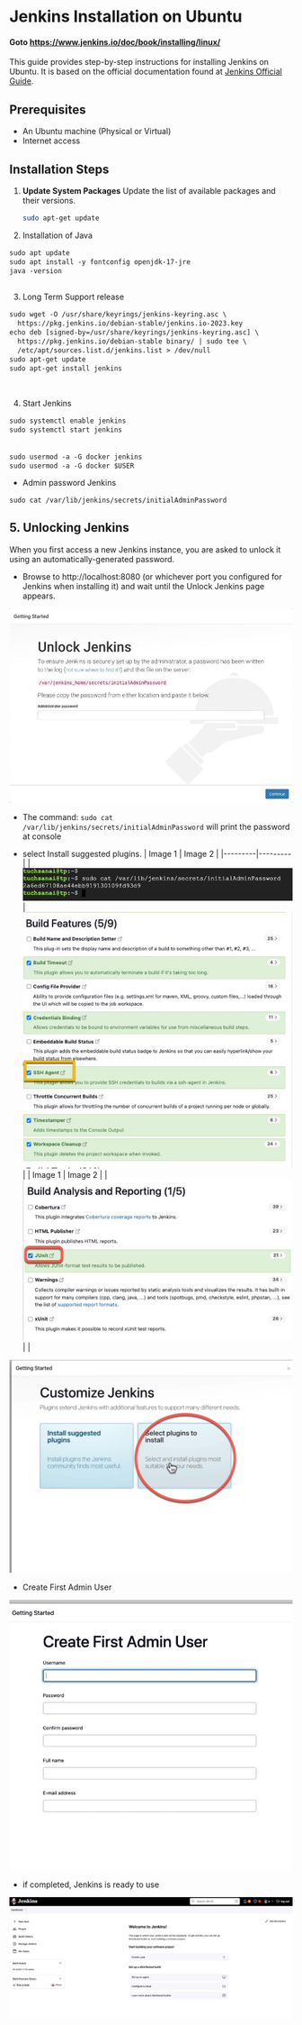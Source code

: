 # Jenkins Installation on Ubuntu  
#### Goto https://www.jenkins.io/doc/book/installing/linux/

This guide provides step-by-step instructions for installing Jenkins on Ubuntu. It is based on the official documentation found at [Jenkins Official Guide](https://www.jenkins.io/doc/book/installing/linux/).

## Prerequisites

- An Ubuntu machine (Physical or Virtual)
- Internet access

## Installation Steps

1. **Update System Packages**
   Update the list of available packages and their versions.
   ```bash
   sudo apt-get update
   ```

2. Installation of Java

```
sudo apt update
sudo apt install -y fontconfig openjdk-17-jre
java -version


```

3. Long Term Support release

```
sudo wget -O /usr/share/keyrings/jenkins-keyring.asc \
  https://pkg.jenkins.io/debian-stable/jenkins.io-2023.key
echo deb [signed-by=/usr/share/keyrings/jenkins-keyring.asc] \
  https://pkg.jenkins.io/debian-stable binary/ | sudo tee \
  /etc/apt/sources.list.d/jenkins.list > /dev/null
sudo apt-get update
sudo apt-get install jenkins



```


4.  Start Jenkins

```
sudo systemctl enable jenkins
sudo systemctl start jenkins


sudo usermod -a -G docker jenkins
sudo usermod -a -G docker $USER

```

* Admin password Jenkins

```
sudo cat /var/lib/jenkins/secrets/initialAdminPassword
```


## 5. Unlocking Jenkins

When you first access a new Jenkins instance, you are asked to unlock it using an automatically-generated password.



* Browse to http://localhost:8080 (or whichever port you configured for Jenkins when installing it) and wait until the Unlock Jenkins page appears.

![Unlock Jenkin](./images/setup-jenkins.jpeg)

* The command: ```sudo cat /var/lib/jenkins/secrets/initialAdminPassword``` will print the password at console





* select Install suggested plugins.
   | Image 1 | Image 2 |
   |---------|---------|
   | ![m0](./images/setup-jenkins-02-copying-initial-admin-password.jpg)| ![m1](./images/i0.jpg) |
   | Image 1 | Image 2 |
   | ![m2](./images/i1.jpg) |         |


![Unlock Jenkin3](./images/3.jpg)

* Create First Admin User

![Unlock Jenkin4](./images/4.jpg)

* if completed, Jenkins is ready to use

![Unlock Jenkin5](./images/5.jpg)
